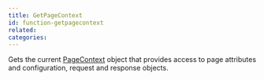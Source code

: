 ```yaml
---
title: GetPageContext
id: function-getpagecontext
related:
categories:
---
```


Gets the current [PageContext](http://javadoc.lucee.org/lucee/runtime/PageContext.html) object that provides access to page attributes and configuration, request and response objects.
